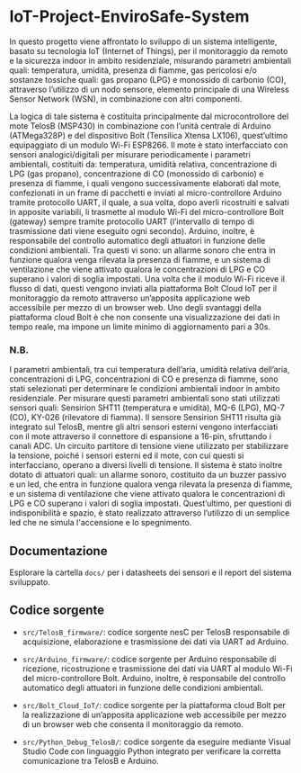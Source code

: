 # IoT-Project-EnviroSafe-System

In questo progetto viene affrontato lo sviluppo di un sistema intelligente, basato su tecnologia IoT (Internet of Things), per il monitoraggio da remoto e la sicurezza indoor in ambito residenziale, misurando parametri ambientali quali: temperatura, umidità, presenza di fiamme, gas pericolosi e/o sostanze tossiche quali: gas propano (LPG) e monossido di carbonio (CO), attraverso l’utilizzo di un nodo sensore, elemento principale di una Wireless Sensor Network (WSN), in combinazione con altri componenti.

La logica di tale sistema è costituita principalmente dal microcontrollore del mote TelosB (MSP430) in combinazione con l’unità centrale di Arduino (ATMega328P) e del dispositivo Bolt (Tensilica Xtensa LX106), quest’ultimo equipaggiato di un modulo Wi-Fi ESP8266. Il mote è stato interfacciato con sensori analogici/digitali per misurare periodicamente i parametri ambientali, costituiti da: temperatura, umidità relativa, concentrazione di LPG (gas propano), concentrazione di CO (monossido di carbonio) e presenza di fiamme, i quali vengono successivamente elaborati dal mote, confezionati in un frame di pacchetti e inviati al micro-controllore Arduino tramite protocollo UART, il quale, a sua volta, dopo averli ricostruiti e salvati in apposite variabili, li trasmette al modulo Wi-Fi del micro-controllore Bolt (gateway) sempre tramite protocollo UART (l’intervallo di tempo di trasmissione dati viene eseguito ogni secondo). Arduino, inoltre, è responsabile del controllo automatico degli attuatori in funzione delle condizioni ambientali. Tra questi vi sono: un allarme sonoro che entra in funzione qualora venga rilevata la presenza di fiamme, e un sistema di ventilazione che viene attivato qualora le concentrazioni di LPG e CO superano i valori di soglia impostati. Una volta che il modulo Wi-Fi riceve il flusso di dati, questi vengono inviati alla piattaforma Bolt Cloud IoT per il monitoraggio da remoto attraverso un’apposita applicazione web accessibile per mezzo di un browser web. Uno degli svantaggi della piattaforma cloud Bolt è che non consente una visualizzazione dei dati in tempo reale, ma impone un limite minimo di aggiornamento pari a 30s.

### N.B.
I parametri ambientali, tra cui temperatura dell’aria, umidità relativa dell’aria, concentrazioni di LPG, concentrazioni di CO e presenza di fiamme, sono stati selezionati per determinare le condizioni ambientali indoor in ambito residenziale. Per misurare questi parametri ambientali sono stati utilizzati sensori quali: Sensirion SHT11 (temperatura e umidità), MQ-6 (LPG), MQ-7 (CO), KY-026 (rilevatore di fiamma).
Il sensore Sensirion SHT11 risulta già integrato sul TelosB, mentre gli altri sensori esterni vengono interfacciati con il mote attraverso il connettore di espansione a 16-pin, sfruttando i canali ADC.
Un circuito partitore di tensione viene utilizzato per stabilizzare la tensione, poiché i sensori esterni ed il mote, con cui questi si interfacciano, operano a diversi livelli di tensione.
Il sistema è stato inoltre dotato di attuatori quali: un allarme sonoro, costituito da un buzzer passivo e un led, che entra in funzione qualora venga rilevata la presenza di fiamme, e un sistema di ventilazione che viene attivato qualora le concentrazioni di LPG e CO superano i valori di soglia impostati. Quest’ultimo, per questioni di indisponibilità e spazio, è stato realizzato attraverso l’utilizzo di un semplice led che ne simula l'accensione e lo spegnimento.

## Documentazione

Esplorare la cartella `docs/` per i datasheets dei sensori e il report del sistema sviluppato.

## Codice sorgente

- `src/TelosB_firmware/`: codice sorgente nesC per TelosB responsabile di acquisizione, elaborazione e trasmissione dei dati via UART ad Arduino.
  
- `src/Arduino_firmware/`: codice sorgente per Arduino responsabile di ricezione, ricostruzione e trasmissione dei dati via UART al modulo Wi-Fi del micro-controllore Bolt. Arduino, inoltre, è responsabile del controllo automatico degli attuatori in funzione delle condizioni ambientali.

- `src/Bolt_Cloud_IoT/`: codice sorgente per la piattaforma cloud Bolt per la realizzazione di un’apposita applicazione web accessibile per mezzo di un browser web che consenta il monitoraggio da remoto.

- `src/Python_Debug_TelosB/`: codice sorgente da eseguire mediante Visual Studio Code con linguaggio Python integrato per verificare la corretta comunicazione tra TelosB e Arduino.
